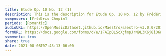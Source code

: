 ```yaml
---
title: Etude Op. 10 No. 12 (1)
description: This is the description for Etude Op. 10 No. 12 by Frédéric Chopin
composers: [Frédéric Chopin]
periods: [Romantic]
audioURL: https://OpenMusicDataset.github.io/Maestro/maestro-v3.0.0/2015/MIDI-Unprocessed_R1_D1-1-8_mid--AUDIO-from_mp3_05_R1_2015_wav--4.midi
formURL: https://docs.google.com/forms/d/e/1FAIpQLScXgfmpJrN9L3K6j8iO6wk5MdzfgBZCcFDPJFtit2kIO-wldA/viewform
comments: true
share: true
date: 2021-08-08T07:43:13-06:00
---
```

